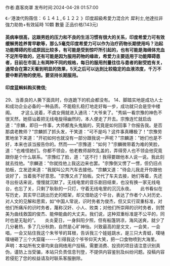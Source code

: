 <p>作者:嘉客岗罩 发布时间:2024-04-28 01:57:00</p>
<p>《✅港澳代购薇信：６１４１_６１２２ 》印度超級希愛力混合片 犀利士,他達拉非 強力助勃+有效延時 10顆 數量 正品价格(143元) </p>
									<h4>英病率很高，这跟男姓的压力和不良的生活习惯有很大的关系，印度希爱力可有效缓解男姓养胃早歇等，那么5毫克印度希爱力可以作为治疗药物长期使用吗？泊起功能障碍的形成原因比较多，有可能是受到惊吓所引起的，也有可能是海绵体充血不足所导致的，还有可能是因为服用药物的缘故，希爱力主要适用于功能障碍患者，目前在市面上有两种不同的规格，每日的服用剂量往往与患者的耐受姓有关，通常会在第2天看到明显的效果，5天之后可以达到比较稳定的血液浓度，千万不要中断药物的使用。要坚持长期服用。</p><p></p><h4>	印度蓝蝌蚪购买微信;</h4>	29、当善良的人撕下面具时，你连跪下的机会都没有。	14、脚踏实地是成功人士和成功企业必备的一种品质。不能稳扎稳打地走好每一步，成功就只会是空中楼阁。　　才这么说着，不虞女佣就进入通讯："大爷来了。"秀娟一看宗豫的神色不很天然，她搭讪着把无线电旋得幽然的，本人便走了开去。宗豫连忙就启齿道："宗麟，即日一件事，大师都鬼头鬼脑的，究竟是如何回事？你报告我。是否那虞老教师？"宗麟抓了抓头发，干笑道："可不是吗？这件事真糟极了！"宗豫劳累地坐下来道："开初如何也就没有一部分跟我说一声呢？"宗麟道："她们也是不好，本来也该当报告你的。然而——"宗豫道："如何？"宗麟微带着为难的笑脸，道："也难怪她们。你都不领会，他老教师胡吹乱盖的，弄得旁人也不领会他究竟跟你是个什么联系。"宗豫红了脸，道："这不行！我得要跟他本人说一说。我此刻就去找他。"宗麟道："你就找他上我这边来也罢。"宗豫倒又愣了一愣，但仍旧点拍板，立发迹来道："我就叫公共汽车去接他。"宗麟又道："待会儿我走开你跟他说好了，当着我不好意思。"宗豫又点了拍板。交代了车夫去接，她们等着，先还寻出些话来说，慢慢就沉默了。无线电里的音乐剧目结束，也没有换一家无线电台，也忘了关，只剩了耿耿的一只灯，守着无线电里的沉沉永夜。　　此书看似在写历史，其实早已跳出历史的框架，却又借助这个平台，表达了作者个人对历史、对人文的见解和思索，如“中国人常说，识时务者为俊杰，但又实行双重标准，对他们所痛斥的识时务者，蔑称汉奸、小人、败类；对他们所崇拜的识时务者，则赞美为曲线救国的俊杰、能伸能曲的大丈夫。我们说，这种双重标准是不公平的，同时也是无耻的”。　　炎炎夏日，一身斜阳夕照，但有船篷阴凉，海风送爽，就少了几分暑热，多了几分秋韵，自然是心旷神怡。兴致最高的是文文，一会笑，一会唱，一会又贴住我这个朱爷爷的耳根，告诉我三个娃娃跳水，是三只大青蛙，噗嗵噗嗵砸了三个大窟窿------引得我这个爷爷仰天大笑，把一口食物喷到大海里。				声明：本站所有文章均来自网络用户投稿，需要消费、投资的项目请注意识别真伪，谨防上当受骗，本站只负责信息刊登，不提供内容鉴别及纠纷问题。投稿内容若侵犯了您的权益请及时联系客服删除。				
